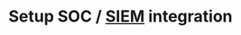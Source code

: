 # Setup SOC / [SIEM](https://azuremicrosoft.com/en-us/blog/use-azure-monitor-to-integrate-with-siem-tools/) integration

```sh

```